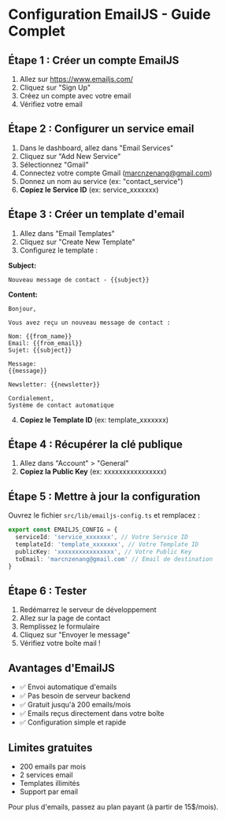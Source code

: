 # Configuration EmailJS - Guide Complet

## Étape 1 : Créer un compte EmailJS

1. Allez sur https://www.emailjs.com/
2. Cliquez sur "Sign Up" 
3. Créez un compte avec votre email
4. Vérifiez votre email

## Étape 2 : Configurer un service email

1. Dans le dashboard, allez dans "Email Services"
2. Cliquez sur "Add New Service"
3. Sélectionnez "Gmail"
4. Connectez votre compte Gmail (marcnzenang@gmail.com)
5. Donnez un nom au service (ex: "contact_service")
6. **Copiez le Service ID** (ex: service_xxxxxxx)

## Étape 3 : Créer un template d'email

1. Allez dans "Email Templates"
2. Cliquez sur "Create New Template"
3. Configurez le template :

**Subject:**
```
Nouveau message de contact - {{subject}}
```

**Content:**
```
Bonjour,

Vous avez reçu un nouveau message de contact :

Nom: {{from_name}}
Email: {{from_email}}
Sujet: {{subject}}

Message:
{{message}}

Newsletter: {{newsletter}}

Cordialement,
Système de contact automatique
```

4. **Copiez le Template ID** (ex: template_xxxxxxx)

## Étape 4 : Récupérer la clé publique

1. Allez dans "Account" > "General"
2. **Copiez la Public Key** (ex: xxxxxxxxxxxxxxxx)

## Étape 5 : Mettre à jour la configuration

Ouvrez le fichier `src/lib/emailjs-config.ts` et remplacez :

```typescript
export const EMAILJS_CONFIG = {
  serviceId: 'service_xxxxxxx', // Votre Service ID
  templateId: 'template_xxxxxxx', // Votre Template ID  
  publicKey: 'xxxxxxxxxxxxxxxx', // Votre Public Key
  toEmail: 'marcnzenang@gmail.com' // Email de destination
}
```

## Étape 6 : Tester

1. Redémarrez le serveur de développement
2. Allez sur la page de contact
3. Remplissez le formulaire
4. Cliquez sur "Envoyer le message"
5. Vérifiez votre boîte mail !

## Avantages d'EmailJS

- ✅ Envoi automatique d'emails
- ✅ Pas besoin de serveur backend
- ✅ Gratuit jusqu'à 200 emails/mois
- ✅ Emails reçus directement dans votre boîte
- ✅ Configuration simple et rapide

## Limites gratuites

- 200 emails par mois
- 2 services email
- Templates illimités
- Support par email

Pour plus d'emails, passez au plan payant (à partir de 15$/mois).












